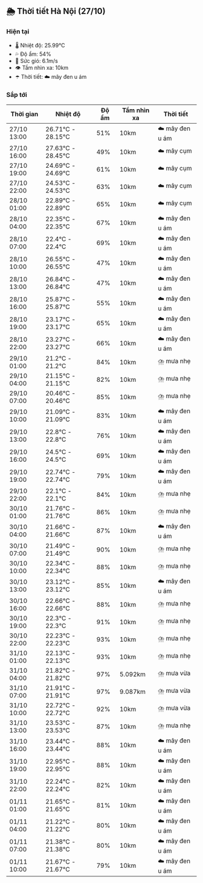 ## 🌦️ Thời tiết Hà Nội (27/10)

### Hiện tại

- 🌡️ Nhiệt độ: 25.99℃
- 💦 Độ ẩm: 54%
- 💨 Sức gió: 6.1m/s
- 👁️ Tầm nhìn xa: 10km
- ☂️ Thời tiết: ☁️ mây đen u ám

### Sắp tới

| Thời gian | Nhiệt độ | Độ ẩm | Tầm nhìn xa | Thời tiết |
| --- | --- | --- | --- | --- |
| 27/10 13:00 | 26.71℃ - 28.15℃ | 51% | 10km | ☁️ mây đen u ám |
| 27/10 16:00 | 27.63℃ - 28.45℃ | 49% | 10km | ☁️ mây cụm |
| 27/10 19:00 | 24.69℃ - 24.69℃ | 61% | 10km | ☁️ mây cụm |
| 27/10 22:00 | 24.53℃ - 24.53℃ | 63% | 10km | ☁️ mây cụm |
| 28/10 01:00 | 22.89℃ - 22.89℃ | 65% | 10km | ☁️ mây cụm |
| 28/10 04:00 | 22.35℃ - 22.35℃ | 67% | 10km | ☁️ mây đen u ám |
| 28/10 07:00 | 22.4℃ - 22.4℃ | 69% | 10km | ☁️ mây đen u ám |
| 28/10 10:00 | 26.55℃ - 26.55℃ | 47% | 10km | ☁️ mây đen u ám |
| 28/10 13:00 | 26.84℃ - 26.84℃ | 47% | 10km | ☁️ mây đen u ám |
| 28/10 16:00 | 25.87℃ - 25.87℃ | 55% | 10km | ☁️ mây đen u ám |
| 28/10 19:00 | 23.17℃ - 23.17℃ | 65% | 10km | ☁️ mây đen u ám |
| 28/10 22:00 | 23.27℃ - 23.27℃ | 66% | 10km | ☁️ mây đen u ám |
| 29/10 01:00 | 21.2℃ - 21.2℃ | 84% | 10km | ⛈️ mưa nhẹ |
| 29/10 04:00 | 21.15℃ - 21.15℃ | 82% | 10km | ⛈️ mưa nhẹ |
| 29/10 07:00 | 20.46℃ - 20.46℃ | 85% | 10km | ⛈️ mưa nhẹ |
| 29/10 10:00 | 21.09℃ - 21.09℃ | 83% | 10km | ☁️ mây đen u ám |
| 29/10 13:00 | 22.8℃ - 22.8℃ | 76% | 10km | ☁️ mây đen u ám |
| 29/10 16:00 | 24.5℃ - 24.5℃ | 69% | 10km | ☁️ mây đen u ám |
| 29/10 19:00 | 22.74℃ - 22.74℃ | 79% | 10km | ☁️ mây đen u ám |
| 29/10 22:00 | 22.1℃ - 22.1℃ | 84% | 10km | ⛈️ mưa nhẹ |
| 30/10 01:00 | 21.76℃ - 21.76℃ | 86% | 10km | ⛈️ mưa nhẹ |
| 30/10 04:00 | 21.66℃ - 21.66℃ | 87% | 10km | ☁️ mây đen u ám |
| 30/10 07:00 | 21.49℃ - 21.49℃ | 90% | 10km | ⛈️ mưa nhẹ |
| 30/10 10:00 | 22.34℃ - 22.34℃ | 88% | 10km | ⛈️ mưa nhẹ |
| 30/10 13:00 | 23.12℃ - 23.12℃ | 85% | 10km | ☁️ mây đen u ám |
| 30/10 16:00 | 22.66℃ - 22.66℃ | 88% | 10km | ⛈️ mưa nhẹ |
| 30/10 19:00 | 22.3℃ - 22.3℃ | 91% | 10km | ⛈️ mưa nhẹ |
| 30/10 22:00 | 22.23℃ - 22.23℃ | 93% | 10km | ⛈️ mưa nhẹ |
| 31/10 01:00 | 22.13℃ - 22.13℃ | 93% | 10km | ⛈️ mưa nhẹ |
| 31/10 04:00 | 21.82℃ - 21.82℃ | 97% | 5.092km | ⛈️ mưa vừa |
| 31/10 07:00 | 21.91℃ - 21.91℃ | 97% | 9.087km | ⛈️ mưa vừa |
| 31/10 10:00 | 22.72℃ - 22.72℃ | 92% | 10km | ⛈️ mưa vừa |
| 31/10 13:00 | 23.53℃ - 23.53℃ | 87% | 10km | ⛈️ mưa nhẹ |
| 31/10 16:00 | 23.44℃ - 23.44℃ | 88% | 10km | ☁️ mây đen u ám |
| 31/10 19:00 | 22.95℃ - 22.95℃ | 88% | 10km | ☁️ mây đen u ám |
| 31/10 22:00 | 22.24℃ - 22.24℃ | 82% | 10km | ☁️ mây đen u ám |
| 01/11 01:00 | 21.65℃ - 21.65℃ | 81% | 10km | ☁️ mây đen u ám |
| 01/11 04:00 | 21.22℃ - 21.22℃ | 80% | 10km | ☁️ mây đen u ám |
| 01/11 07:00 | 21.38℃ - 21.38℃ | 80% | 10km | ☁️ mây đen u ám |
| 01/11 10:00 | 21.67℃ - 21.67℃ | 79% | 10km | ☁️ mây đen u ám |
